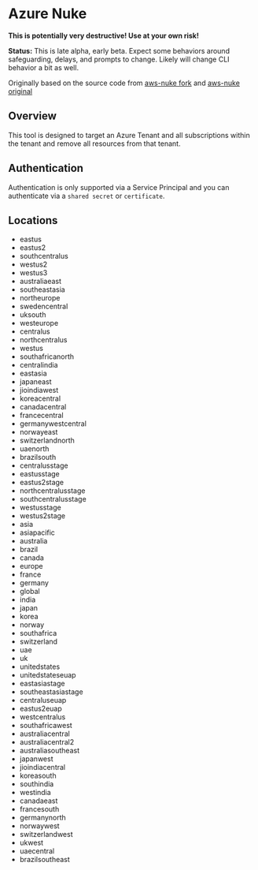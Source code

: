 # Azure Nuke

**This is potentially very destructive! Use at your own risk!**

**Status:** This is late alpha, early beta. Expect some behaviors around safeguarding, delays, and prompts to change. Likely will change CLI behavior a bit as well.

Originally based on the source code from [aws-nuke fork](https://github.com/ekristen/aws-nuke) and [aws-nuke original](https://github.com/rebuy-de/aws-nuke)

## Overview

This tool is designed to target an Azure Tenant and all subscriptions within the tenant and remove all resources from that tenant.

## Authentication

Authentication is only supported via a Service Principal and you can authenticate via a `shared secret` or `certificate`.

## Locations

- eastus
- eastus2
- southcentralus
- westus2
- westus3
- australiaeast
- southeastasia
- northeurope
- swedencentral
- uksouth
- westeurope
- centralus
- northcentralus
- westus
- southafricanorth
- centralindia
- eastasia
- japaneast
- jioindiawest
- koreacentral
- canadacentral
- francecentral
- germanywestcentral
- norwayeast
- switzerlandnorth
- uaenorth
- brazilsouth
- centralusstage
- eastusstage
- eastus2stage
- northcentralusstage
- southcentralusstage
- westusstage
- westus2stage
- asia
- asiapacific
- australia
- brazil
- canada
- europe
- france
- germany
- global
- india
- japan
- korea
- norway
- southafrica
- switzerland
- uae
- uk
- unitedstates
- unitedstateseuap
- eastasiastage
- southeastasiastage
- centraluseuap
- eastus2euap
- westcentralus
- southafricawest
- australiacentral
- australiacentral2
- australiasoutheast
- japanwest
- jioindiacentral
- koreasouth
- southindia
- westindia
- canadaeast
- francesouth
- germanynorth
- norwaywest
- switzerlandwest
- ukwest
- uaecentral
- brazilsoutheast
